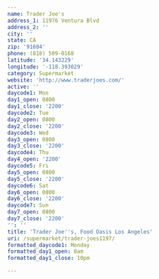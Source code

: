 ```yaml
---
name: Trader Joe's
address_1: 11976 Ventura Blvd
address_2: ''
city: ''
state: CA
zip: '91604'
phone: (818) 509-0168
latitude: '34.143229'
longitude: '-118.393029'
category: Supermarket
website: 'http://www.traderjoes.com/'
active: ''
daycode1: Mon
day1_open: 0800
day1_close: '2200'
daycode2: Tue
day2_open: 0800
day2_close: '2200'
daycode3: Wed
day3_open: 0800
day3_close: '2200'
daycode4: Thu
day4_open: '2200'
daycode5: Fri
day5_open: 0800
day5_close: '2200'
daycode6: Sat
day6_open: 0800
day6_close: '2200'
daycode7: Sun
day7_open: 0800
day7_close: '2200'
'': ''
title: 'Trader Joe''s, Food Oasis Los Angeles'
uri: /supermarket/trader-joes1197/
formatted_daycode1: Monday
formatted_day1_open: 8am
formatted_day1_close: 10pm

---
```

